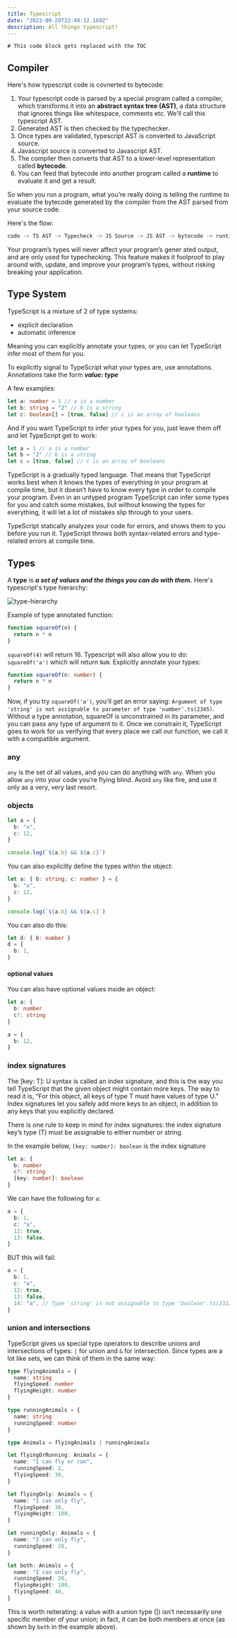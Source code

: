 ```yaml
---
title: Typescript
date: "2023-09-29T22:40:32.169Z"
description: All things typescript!
---
```


```toc
# This code block gets replaced with the TOC
```

## Compiler

Here's how typescript code is covnerted to bytecode:

1. Your typescript code is parsed by a special program called a compiler, which transforms it into an **abstract syntax tree (AST)**, a data structure that ignores things like whitespace, comments etc. We'll call this typescript AST.
2. Generated AST is then checked by the typechecker.
3. Once types are validated, typescript AST is converted to JavaScript source.
4. Javascript source is converted to Javascript AST.
5. The compiler then converts that AST to a lower-level representation called **bytecode**.
6. You can feed that bytecode into another program called a **runtime** to evaluate it and get a result.

So when you run a program, what you’re really doing is telling the runtime to evaluate the bytecode generated by the compiler from the AST parsed from your source code.

Here's the flow:

```ts
code -> TS AST -> Typecheck -> JS Source -> JS AST -> bytecode -> runtime
```

Your program’s types will never affect your program’s gener ated output, and are only used for typechecking. This feature makes it foolproof to
play around with, update, and improve your program’s types, without risking breaking your application.

## Type System

TypeScript is a mixture of 2 of type systems:

- explicit declaration
- automatic inference

Meaning you can explicitly annotate your types, or you can let TypeScript infer most of them for you.

To explicitly signal to TypeScript what your types are, use annotations. Annotations take the form **_value: type_**

A few examples:

```ts
let a: number = 1 // a is a number
let b: string = "2" // b is a string
let c: boolean[] = [true, false] // c is an array of booleans
```

And if you want TypeScript to infer your types for you, just leave them off and let TypeScript get to work:

```ts
let a = 1 // a is a number
let b = "2" // b is a string
let c = [true, false] // c is an array of booleans
```

TypeScript is a gradually typed language. That means that TypeScript works best when it knows the types of everything in your program at compile time, but it doesn’t have to know every type in order to compile your program. Even in an untyped program TypeScript can infer some types for you and catch some mistakes, but without knowing the types for everything, it will let a lot of mistakes slip through to your users.

TypeScript statically analyzes your code for errors, and shows them to you before you run it. TypeScript throws both syntax-related errors and type-related errors at compile time.

## Types

A **type** is **_a set of values and the things you can do with them._** Here's typescript's type hierarchy:

![type-hierarchy](./type-hierarchy.png)

Example of type annotated function:

```ts
function squareOf(n) {
  return n * n
}
```

`squareOf(4)` will return 16. Typescript will also allow you to do: `squareOf('a')` which will return `NaN`. Explicitly annotate your types:

```ts
function squareOf(n: number) {
  return n * n
}
```

Now, if you try `squareOf('a')`, you'll get an error saying: `Argument of type 'string' is not assignable to parameter of type 'number'.ts(2345)`. Without a type annotation, squareOf is unconstrained in its parameter, and you can pass any type of argument to it. Once we constrain it, TypeScript goes to work for us verifying that every place we call our function, we call it with a compatible argument.

### any

`any` is the set of all values, and you can do anything with `any`. When you allow `any` into your code you’re flying blind. Avoid `any` like fire, and use it only as a very, very last resort.

### objects

```ts
let a = {
  b: "x",
  c: 12,
}

console.log(`${a.b} && ${a.c}`)
```

You can also explicitly define the types within the object:

```ts
let a: { b: string; c: number } = {
  b: "x",
  c: 12,
}

console.log(`${a.b} && ${a.c}`)
```

You can also do this:

```ts
let d: { b: number }
d = {
  b: 1,
}
```

#### optional values

You can also have optional values inside an object:

```ts
let a: {
  b: number
  c?: string
}

a = {
  b: 12,
}
```

### index signatures

The [key: T]: U syntax is called an index signature, and this is the way you tell TypeScript that the given object might contain more keys. The way to read it is, “For this object, all keys of type T must have values of type U.” Index signatures let you safely add more keys to an object, in addition to any keys that you explicitly declared.

There is one rule to keep in mind for index signatures: the index signature key’s type (T) must be assignable to either number or string.

In the example below, `[key: number]: boolean` is the index signature

```ts
let a: {
  b: number
  c?: string
  [key: number]: boolean
}
```

We can have the following for `a`:

```ts
a = {
  b: 1,
  c: "a",
  12: true,
  13: false,
}
```

BUT this will fail:

```ts
a = {
  b: 1,
  c: "a",
  12: true,
  13: false,
  14: "a", // Type 'string' is not assignable to type 'boolean'.ts(2322)
}
```

### union and intersections

TypeScript gives us special type operators to describe unions and intersections of types: `|` for union and `&` for intersection. Since types are a lot like sets, we can think of them in the same way:

```ts
type flyingAnimals = {
  name: string
  flyingSpeed: number
  flyingHeight: number
}

type runningAnimals = {
  name: string
  runningSpeed: number
}

type Animals = flyingAnimals | runningAnimals

let flyingOrRunning: Animals = {
  name: "I can fly or run",
  runningSpeed: 2,
  flyingSpeed: 30,
}

let flyingOnly: Animals = {
  name: "I can only fly",
  flyingSpeed: 30,
  flyingHeight: 100,
}

let runningOnly: Animals = {
  name: "I can only fly",
  runningSpeed: 20,
}

let both: Animals = {
  name: "I can only fly",
  runningSpeed: 20,
  flyingHeight: 100,
  flyingSpeed: 40,
}
```

This is worth reiterating: a value with a union type (|) isn’t necessarily one specific member of your union; in fact, it can be both members at once (as shown by `both` in the example above).
